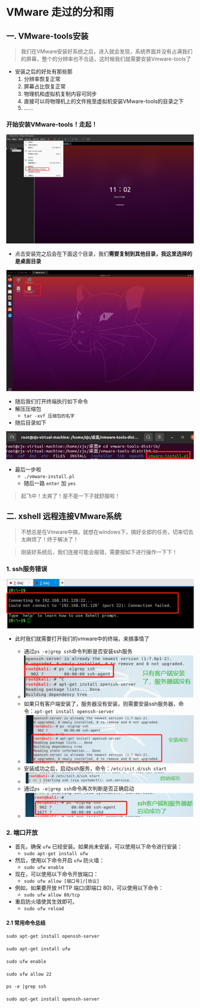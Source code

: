 # VMware 走过的分和雨

## 一. VMware-tools安装

> 我们在VMware安装好系统之后，进入就会发现，系统界面并没有占满我们的屏幕，整个的分辨率也不合适，这时候我们就需要安装Vmware-tools了

+ 安装之后的好处有那些那
  1. 分辨率恢复正常
  2. 屏幕占比恢复正常
  3. 物理机和虚拟机复制内容可同步
  4. 直接可以将物理机上的文件拖至虚拟机安装VMware-tools的目录之下
  5. ……

### 开始安装VMware-tools！走起！

![1](./src/1.png)

+ 点击安装完之后会在下面这个目录，我们**需要复制到其他目录，我这里选择的是桌面目录**

![2](./src/2.png)

+ 随后我们打开终端执行如下命令
+ 解压压缩包
  + `tar -xvf 压缩包的名字`
+ 随后目录如下

![3](./src/3.png)

+ 最后一步啦
  + `./vmware-install.pl`
  + 随后一路 `enter` 加 `yes`

>  起飞中！太爽了！是不是一下子就舒服啦！

## 二. xshell 远程连接VMware系统

> 不想总是在Vmware中搞，就想在windows下，搞好全部的任务，切来切去太麻烦了！终于解决了！

> 刚装好系统后，我们连接可能会报错，需要按如下进行操作一下下！

### 1. ssh服务错误

![4](./src/4.png)

+ 此时我们就需要打开我们的vmware中的终端，来搞事情了

  + 通过`ps -e|grep ssh`命令判断是否安装ssh服务
  + ![5](./src/5.png)
  + 如果只有客户端安装了，服务器没有安装，则需要安装ssh服务器，命令：`apt-get install openssh-server`
  + ![6](./src/6.png)
  + 安装成功之后，启动ssh服务，命令：`/etc/init.d/ssh start`
  + ![7](./src/7.png)
  + 通过`ps -e|grep ssh`命令再次判断是否正确启动
  + ![8](./src/8.png)

### 2. 端口开放 

+ 首先，确保 `ufw` 已经安装。如果尚未安装，可以使用以下命令进行安装：
  + `sudo apt-get install ufw`
+ 然后，使用以下命令开启 `ufw` 防火墙：
  + `sudo ufw enable`
+ 现在，可以使用以下命令开放端口：
  + `sudo ufw allow [端口号]/[协议]`
+ 例如，如果要开放 HTTP 端口(即端口 80)，可以使用以下命令：
  + `sudo ufw allow 80/tcp`
+ 重启防火墙使其生效即可。
  + `sudo ufw reload`

#### 2.1 常用命令总结

```tex
sudo apt-get install openssh-server
 
sudo apt-get install ufw
 
sudo ufw enable
 
sudo ufw allow 22
 
ps -e |grep ssh
 
sudo apt-get install openssh-server
```

